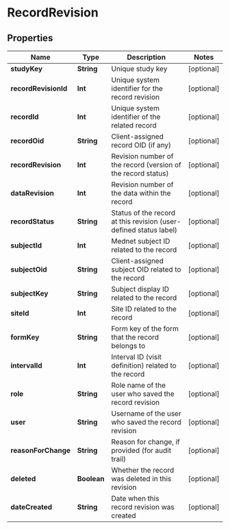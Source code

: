 

# RecordRevision


## Properties

Name | Type | Description | Notes
------------ | ------------- | ------------- | -------------
**studyKey** | **String** | Unique study key |  [optional]
**recordRevisionId** | **Int** | Unique system identifier for the record revision |  [optional]
**recordId** | **Int** | Unique system identifier of the related record |  [optional]
**recordOid** | **String** | Client-assigned record OID (if any) |  [optional]
**recordRevision** | **Int** | Revision number of the record (version of the record status) |  [optional]
**dataRevision** | **Int** | Revision number of the data within the record |  [optional]
**recordStatus** | **String** | Status of the record at this revision (user-defined status label) |  [optional]
**subjectId** | **Int** | Mednet subject ID related to the record |  [optional]
**subjectOid** | **String** | Client-assigned subject OID related to the record |  [optional]
**subjectKey** | **String** | Subject display ID related to the record |  [optional]
**siteId** | **Int** | Site ID related to the record |  [optional]
**formKey** | **String** | Form key of the form that the record belongs to |  [optional]
**intervalId** | **Int** | Interval ID (visit definition) related to the record |  [optional]
**role** | **String** | Role name of the user who saved the record revision |  [optional]
**user** | **String** | Username of the user who saved the record revision |  [optional]
**reasonForChange** | **String** | Reason for change, if provided (for audit trail) |  [optional]
**deleted** | **Boolean** | Whether the record was deleted in this revision |  [optional]
**dateCreated** | **String** | Date when this record revision was created |  [optional]



